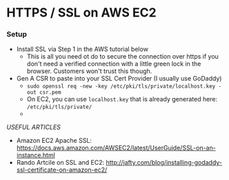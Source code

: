 HTTPS / SSL on AWS EC2
======================

### Setup

- Install SSL via Step 1 in the AWS tutorial below
  - This is all you need ot do to secure the connection over https if you don't need a verified connection with a little green lock in the browser. Customers won't trust this though.
- Gen A CSR to paste into your SSL Cert Provider (I usually use GoDaddy)
  - `sudo openssl req -new -key /etc/pki/tls/private/localhost.key -out csr.pem`
  - On EC2, you can use `localhost.key` that is already generated here: `/etc/pki/tls/private/`
  - 




*USEFUL ARTICLES*
- Amazon EC2 Apache SSL: https://docs.aws.amazon.com/AWSEC2/latest/UserGuide/SSL-on-an-instance.html
- Rando Artcile on SSL and EC2: http://jafty.com/blog/installing-godaddy-ssl-certificate-on-amazon-ec2/
